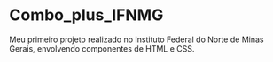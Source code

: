 # Combo_plus_IFNMG

Meu primeiro projeto realizado no Instituto Federal do Norte de Minas Gerais, envolvendo componentes de HTML e CSS.
